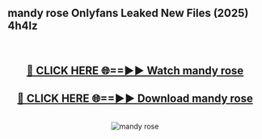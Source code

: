 <h2>mandy rose Onlyfans Leaked New Files (2025) 4h4lz</h2>
<br>
<div align="center">
<h2><a href="https://mediafiles.top/mandy_rose&ref=git" rel="nofollow">🔴 CLICK HERE 🌐==►► Watch mandy rose</a></h2>
<h2><a href="https://mediafiles.top/mandy_rose&ref=git" rel="nofollow">🔴 CLICK HERE 🌐==►► Download mandy rose</a></h2>
<br>
<a href="https://mediafiles.top/mandy_rose&ref=git" rel="nofollow" data-target="animated-image.originalLink"><img src="https://i.ibb.co.com/xMMVF88/686577567.gif" alt="mandy rose" style="max-width: 100%; display: inline-block;" data-target="animated-image.originalImage"></a>
</div>
<br>
<br>